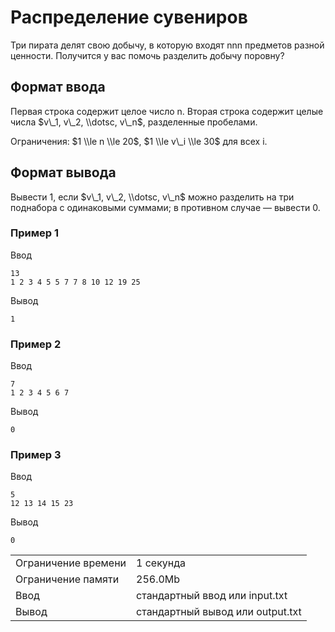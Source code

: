 # Распределение сувениров

Три пирата делят свою добычу, в которую входят nnn предметов разной ценности. Получится у вас помочь разделить добычу поровну?

## Формат ввода

Первая строка содержит целое число n. Вторая строка содержит целые числа $v\_1, v\_2, \\dotsc, v\_n$​, разделенные пробелами.

Ограничения: $1 \\le n \\le 20$, $1 \\le v\_i \\le 30$ для всех i.

## Формат вывода

Вывести 1, если $v\_1, v\_2, \\dotsc, v\_n$​ можно разделить на три поднабора с одинаковыми суммами; в противном случае — вывести 0.

### Пример 1

Ввод

    13
    1 2 3 4 5 5 7 7 8 10 12 19 25
    

Вывод

    1
    

### Пример 2

Ввод

    7
    1 2 3 4 5 6 7
    

Вывод

    0
    

### Пример 3

Ввод

    5
    12 13 14 15 23
    

Вывод

    0
    

<table>
 <tr class="time-limit">
    <td class="property-title">Ограничение времени</td>
    <td>1&nbsp;секунда</td>
 </tr>
 <tr class="memory-limit">
    <td class="property-title">Ограничение памяти</td>
    <td>256.0Mb</td>
 </tr>
 <tr class="input-file">
    <td class="property-title">Ввод</td>
    <td colspan="1">стандартный ввод или input.txt</td>
 </tr>
 <tr class="output-file">
    <td class="property-title">Вывод</td>
    <td colspan="1">стандартный вывод или output.txt</td>
 </tr>
</table>
